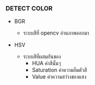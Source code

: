 ### DETECT COLOR

- BGR
  - ระบบสีที่ opencv อ่านภาพออกมา

- HSV
  - ระบบสีที่ผสมกันของ
    - HUA ค่าสีนั้นๆ
    - Saturation ค่าความอิ่มตัวสี
    - Value ค่าความสว่างของแสง